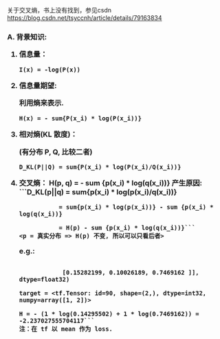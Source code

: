 关于交叉熵，书上没有找到，参见csdn https://blog.csdn.net/tsyccnh/article/details/79163834

<h3> A. 背景知识:

1. 信息量：

   ```I(x) = -log(P(x))```
2. 信息量期望:

   利用熵来表示.
   
   ```H(x) = - sum{P(x_i) * log(P(x_i))}```
   
3. 相对熵(KL 散度)：

   (有分布 P, Q, 比较二者)
   
   ```D_KL(P||Q) = sum{P(x_i) * log(P(x_i)/Q(x_i))}```
   
4. 交叉熵：
   H(p, q) = - sum {p(x_i) * log(q(x_i))}
   产生原因:
       ```D_KL(p||q) = sum{p(x_i) * log(p(x_i)/q(x_i))}
       
                  = sum{p(x_i) * log(p(x_i))} - sum {p(x_i) * log(q(x_i))}
                  
                  = H(p) - sum {p(x_i) * log(q(x_i))}```
       <p = 真实分布 => H(p) 不变, 所以可以只看后者>
    e.g.:
      ```y_ = array([[0.18521222, 0.14295502, 0.6718327 ],
      
                  [0.15282199, 0.10026189, 0.7469162 ]], dtype=float32)
                  
      target = <tf.Tensor: id=90, shape=(2,), dtype=int32, numpy=array([1, 2])>
      
      H = - (1 * log(0.14295502) + 1 * log(0.7469162)) = -2.237027555704117```
      注：在 tf 以 mean 作为 loss.
